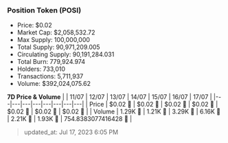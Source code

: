 
  ### Position Token (POSI)
  - Price: $0.02
  - Market Cap: $2,058,532.72
  - Max Supply: 100,000,000
  - Total Supply: 90,971,209.005
  - Circulating Supply: 90,191,284.031
  - Total Burn: 779,924.974
  - Holders: 733,010
  - Transactions: 5,711,937
  - Volume: $392,024,075.62

  **7D Price & Volume**
  | | 11&#x2F;07 | 12&#x2F;07 | 13&#x2F;07 | 14&#x2F;07 | 15&#x2F;07 | 16&#x2F;07 | 17&#x2F;07 |
  |---|---|---|---|---|---|---|---|
  | Price | $0.02 🔻 | $0.02 🔻 | $0.02 🚀 | $0.02 🔻 | $0.02 🔻 | $0.02 🚀 | $0.02 🔻 |
  | Volume | 1.29K 🔻 | 1.21K 🔻 | 3.29K 🚀 | 6.16K 🚀 | 2.21K 🔻 | 1.93K 🔻 | 754.8383077416428 🔻 |

  > updated_at: Jul 17, 2023 6:05 PM

